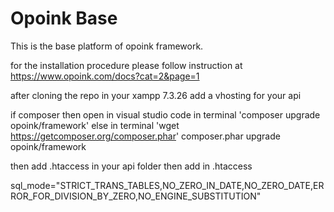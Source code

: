 # Opoink Base
This is the base platform of opoink framework.


for the installation procedure please follow instruction at https://www.opoink.com/docs?cat=2&page=1

after cloning the repo in your xampp 7.3.26
add a vhosting for your api

if composer
    then open in visual studio code in terminal 'composer upgrade opoink/framework'
else
    in terminal 'wget https://getcomposer.org/composer.phar'
    composer.phar upgrade opoink/framework

then add .htaccess in your api folder
then add in .htaccess


sql_mode="STRICT_TRANS_TABLES,NO_ZERO_IN_DATE,NO_ZERO_DATE,ERROR_FOR_DIVISION_BY_ZERO,NO_ENGINE_SUBSTITUTION"
<!-- 

RewriteEngine On
# The following will redirect all unexpected visitor to
# other domain, 
# usefull for development purposes	

#	RewriteBase /
#	RewriteCond %{REMOTE_HOST} !^192.168.1.1
#	RewriteRule .* http://opoink-host.com [R=302,L]

	
# Hindi kasi maacces ng server yung auth
# kaya kaya nilagay ito 
    RewriteRule .* - [E=HTTP_AUTHORIZATION:%{HTTP:Authorization}]
    
<IfModule mod_headers.c>
    Header set Access-Control-Allow-Origin "*"
    Header set Access-Control-Allow-Credentials "true"
    Header set Access-Control-Allow-Methods "*"
    Header set Access-Control-Allow-Headers "Content-Type,X-Amz-Date,Authorization, Devicetoken, Deviceid"
    Header set Access-Control-Request-Headers "X-Requested-With, accept, content-type, Authorization, Devicetoken, Deviceid"
</IfModule>
	
# The following rule tells Apache that if the requested filename
# exists, simply serve it.

	RewriteCond %{REQUEST_FILENAME} -s [OR]
	RewriteCond %{REQUEST_FILENAME} -l
	## RewriteCond %{REQUEST_FILENAME} -l [OR]
	## RewriteCond %{REQUEST_FILENAME} -d

	RewriteRule ^.*$ - [L]

# The following rewrites all other queries to index.php. The 
# condition ensures that if you are using Apache aliases to do
# mass virtual hosting or installed the project in a subdirectory,
# the base path will be prepended to allow proper resolution of
# the index.php file; it will work in non-aliased environments
# as well, providing a safe, one-size fits all solution.

	RewriteCond %{REQUEST_URI}::$1 ^(/.+)/(.*)::\2$
	RewriteRule ^(.*) - [E=BASE:%1]
	RewriteRule ^(.*)$ %{ENV:BASE}/index.php [L]

	
<IfModule mod_expires.c>
	ExpiresActive On
	ExpiresByType image/jpg "access plus 1 year"
	ExpiresByType image/jpeg "access plus 1 year"
	ExpiresByType image/gif "access plus 1 year"
	ExpiresByType image/png "access plus 1 year"
	ExpiresByType text/css "access plus 1 month"
	ExpiresByType application/pdf "access plus 1 month"
	ExpiresByType text/x-javascript "access plus 1 month"
	ExpiresByType application/x-shockwave-flash "access plus 1 month"
	ExpiresByType application/json "access plus 0 seconds"
	ExpiresByType image/x-icon "access plus 1 year"

	############################################
	## Add default Expires header
	## http://developer.yahoo.com/performance/rules.html#expires

    ExpiresDefault "access plus 1 year"
    ExpiresByType text/html "access plus 1 day"
    ExpiresByType text/plain "access plus 1 day"

</IfModule>

<Files "composer.json">
	Order Allow,Deny
	Deny from all
</Files>
<Files "composer.lock">
	Order Allow,Deny
	Deny from all
</Files>
<Files "composer.phar">
	Order Allow,Deny
	Deny from all
</Files>

 -->
